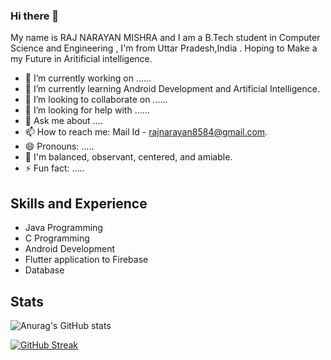 ### Hi there 👋

My name is RAJ NARAYAN MISHRA and I am a B.Tech student in Computer Science and Engineering , I'm from Uttar Pradesh,India .
Hoping to Make a my Future in Aritificial intelligence.


- 🔭 I’m currently working on ......
- 🌱 I’m currently learning Android Development and Artificial Intelligence. 
- 👯 I’m looking to collaborate on ......
- 🤔 I’m looking for help with ......
- 💬 Ask me about ....
- 📫 How to reach me: Mail Id - rajnarayan8584@gmail.com.
- 😄 Pronouns: .....
- 🙂 I'm balanced, observant, centered, and amiable.
- ⚡ Fun fact: .....


## Skills and Experience
*  Java Programming 
*  C Programming 
*  Android Development
*  Flutter application to Firebase
*  Database 


## Stats

![Anurag's GitHub stats](https://github-readme-stats.vercel.app/api?username=raj-ravan&show_icons=true&theme=radical)

[![GitHub Streak](https://streak-stats.demolab.com/?user=raj-ravan)](https://git.io/streak-stats)
